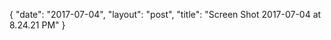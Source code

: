 {
   "date": "2017-07-04",
   "layout": "post",
   "title": "Screen Shot 2017-07-04 at 8.24.21 PM"
}

